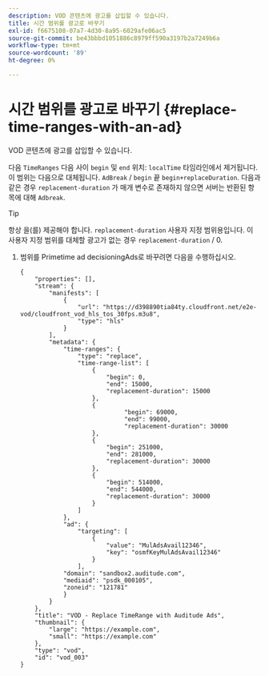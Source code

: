 ```yaml
---
description: VOD 콘텐츠에 광고를 삽입할 수 있습니다.
title: 시간 범위를 광고로 바꾸기
exl-id: f6675108-07a7-4d30-8a95-6029afe06ac5
source-git-commit: be43bbbd1051886c8979ff590a3197b2a7249b6a
workflow-type: tm+mt
source-wordcount: '89'
ht-degree: 0%

---
```


# 시간 범위를 광고로 바꾸기 {#replace-time-ranges-with-an-ad}

VOD 콘텐츠에 광고를 삽입할 수 있습니다.

다음 `TimeRanges` 다음 사이 `begin` 및 `end` 위치: `localTime` 타임라인에서 제거됩니다. 이 범위는 다음으로 대체됩니다. `AdBreak` / `begin` 끝 `begin+replaceDuration`. 다음과 같은 경우 `replacement-duration` 가 매개 변수로 존재하지 않으면 서버는 반환된 항목에 대해 `Adbreak`.

>[!TIP]
>
>항상 을(를) 제공해야 합니다. `replacement-duration` 사용자 지정 범위용입니다. 이 사용자 지정 범위를 대체할 광고가 없는 경우 `replacement-duration` / 0.

1. 범위를 Primetime ad decisioningAds로 바꾸려면 다음을 수행하십시오.

   ```
   {   
       "properties": [],
       "stream": {
           "manifests": [
               {
                   "url": "https://d398890tia84ty.cloudfront.net/e2e-vod/cloudfront_vod_hls_tos_30fps.m3u8",
                   "type": "hls"
               }
           ],
           "metadata": {
               "time-ranges": {
                   "type": "replace",
                   "time-range-list": [
                       {
                           "begin": 0,
                           "end": 15000,
                           "replacement-duration": 15000
                       },
                       {
                                "begin": 69000,
                                "end": 99000,
                                "replacement-duration": 30000
                       },
                       {
                           "begin": 251000,
                           "end": 281000,
                           "replacement-duration": 30000
                       },
                       {
                           "begin": 514000,
                           "end": 544000,
                           "replacement-duration": 30000
                       }
                   ]
               },
               "ad": {
                   "targeting": [
                       {
                           "value": "MulAdsAvail12346",
                           "key": "osmfKeyMulAdsAvail12346"
                       }
                   ],
               "domain": "sandbox2.auditude.com",
               "mediaid": "psdk_000105",
               "zoneid": "121781"
               }     
           }
       },   
       "title": "VOD - Replace TimeRange with Auditude Ads",
       "thumbnail": {
           "large": "https://example.com",
           "small": "https://example.com"
       },
       "type": "vod",
       "id": "vod_003"
   }
   ```
